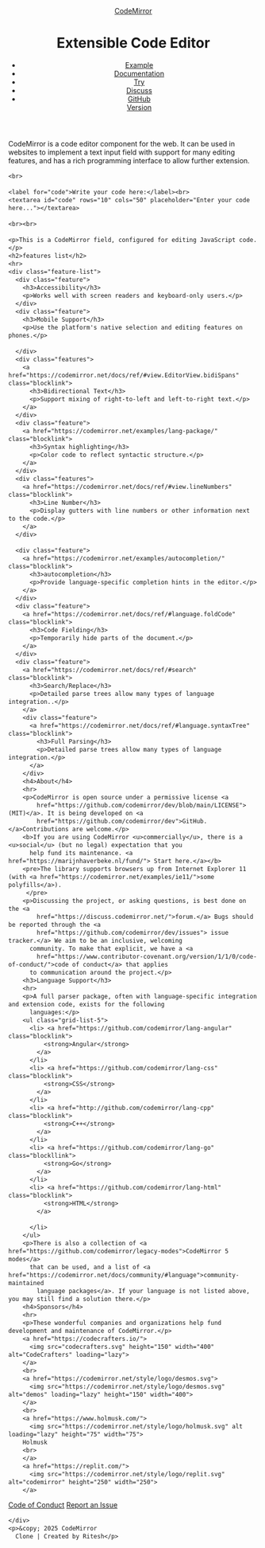 <!DOCTYPE html>
<html lang="en">
<head>
  <meta charset="UTF-8" />
  <meta name="viewport" content="width=device-width, initial-scale=1.0" />
  <title>CodeMirror Example</title>
  <!-- Link to CodeMirror CSS (optional if you're using CodeMirror) -->
  <link rel="stylesheet" href="/style.css">
</head>
<!-- <link rel="stylesheet" href="style.css"> -->
<body>

  <header>
    <div>
      <a class="logo" href="./">CodeMirror</a>
      <h1>Extensible Code Editor</h1>
      <!-- <h2>Examples</h2> -->
    </div>
    <ul>
      <li><a href="#">Example</a></li>
      <li><a href="#">Documentation</a></li>
      <li><a href="#">Try</a></li>
      <li><a href="#">Discuss</a></li>
      <li><a href="#">GitHub</a></li>
      <!-- <li><a href="#">Version 5</a></li> -->
      <a href="https://codemirror.net/5/">Version</a>
    </ul>
  </header>

  <main>
    <p>
      CodeMirror is a code editor component for the web. It can be used in websites to implement a text input
      field with support for many editing features, and has a rich programming interface to allow further
      extension.
    </p>

    <br>

    <label for="code">Write your code here:</label><br>
    <textarea id="code" rows="10" cols="50" placeholder="Enter your code here..."></textarea>

    <br><br>

    <p>This is a CodeMirror field, configured for editing JavaScript code.</p>
    <h2>features list</h2>
    <hr>
    <div class="feature-list">
      <div class="feature">
        <h3>Accessibility</h3>
        <p>Works well with screen readers and keyboard-only users.</p>
      </div>
      <div class="feature">
        <h3>Mobile Support</h3>
        <p>Use the platform's native selection and editing features on phones.</p>

      </div>
      <div class="features">
        <a href="https://codemirror.net/docs/ref/#view.EditorView.bidiSpans" class="blocklink">
          <h3>Bidirectional Text</h3>
          <p>Support mixing of right-to-left and left-to-right text.</p>
        </a>
      </div>
      <div class="feature">
        <a href="https://codemirror.net/examples/lang-package/" class="blocklink">
          <h3>Syntax highlighting</h3>
          <p>Color code to reflect syntactic structure.</p>
        </a>
      </div>
      <div class="features">
        <a href="https://codemirror.net/docs/ref/#view.lineNumbers" class="blocklink">
          <h3>Line Number</h3>
          <p>Display gutters with line numbers or other information next to the code.</p>
        </a>
      </div>

      <div class="feature">
        <a href="https://codemirror.net/examples/autocompletion/" class="blocklink">
          <h3>autocompletion</h3>
          <p>Provide language-specific completion hints in the editor.</p>
        </a>
      </div>
      <div class="feature">
        <a href="https://codemirror.net/docs/ref/#language.foldCode" class="blocklink">
          <h3>Code Fielding</h3>
          <p>Temporarily hide parts of the document.</p>
        </a>
      </div>
      <div class="feature">
        <a href="https://codemirror.net/docs/ref/#search" class="blocklink">
          <h3>Search/Replace</h3>
          <p>Detailed parse trees allow many types of language integration..</p>
        </a>
        <div class="feature">
          <a href="https://codemirror.net/docs/ref/#language.syntaxTree" class="blocklink">
            <h3>Full Parsing</h3>
            <p>Detailed parse trees allow many types of language integration.</p>
          </a>
        </div>
        <h4>About</h4>
        <hr>
        <p>CodeMirror is open source under a permissive license <a
            href="https://github.com/codemirror/dev/blob/main/LICENSE">(MIT)</a>. It is being developed on <a
            href="https://github.com/codemirror/dev">GitHub.</a>Contributions are welcome.</p>
        <b>If you are using CodeMirror <u>commercially</u>, there is a <u>social</u> (but no legal) expectation that you
          help fund its maintenance. <a href="https://marijnhaverbeke.nl/fund/"> Start here.</a></b>
        <pre>The library supports browsers up from Internet Explorer 11 (with <a href="https://codemirror.net/examples/ie11/">some polyfills</a>).
         </pre>
        <p>Discussing the project, or asking questions, is best done on the <a
            href="https://discuss.codemirror.net/">forum.</a> Bugs should be reported through the <a
            href="https://github.com/codemirror/dev/issues"> issue tracker.</a> We aim to be an inclusive, welcoming
          community. To make that explicit, we have a <a
            href="https://www.contributor-covenant.org/version/1/1/0/code-of-conduct/">code of conduct</a> that applies
          to communication around the project.</p>
        <h3>Language Support</h3>
        <hr>
        <p>A full parser package, often with language-specific integration and extension code, exists for the following
          languages:</p>
        <ul class="grid-list-5">
          <li> <a href="https://github.com/codemirror/lang-angular" class="blocklink">
              <strong>Angular</strong>
            </a>
          </li>
          <li> <a href="https://github.com/codemirror/lang-css" class="blocklink">
              <strong>CSS</strong>
            </a>
          </li>
          <li> <a href="http://github.com/codemirror/lang-cpp" class="blocklink">
              <strong>C++</strong>
            </a>
          </li>
          <li> <a href="https://github.com/codemirror/lang-go" class="blockllink">
              <strong>Go</strong>
            </a>
          </li>
          <li> <a href="https://github.com/codemirror/lang-html" class="blocklink">
              <strong>HTML</strong>
            </a>

          </li>
        </ul>
        <p>There is also a collection of <a href="https://github.com/codemirror/legacy-modes">CodeMirror 5 modes</a>
          that can be used, and a list of <a href="https://codemirror.net/docs/community/#language">community-maintained
            language packages</a>. If your language is not listed above, you may still find a solution there.</p>
        <h4>Sponsors</h4>
        <hr>
        <p>These wonderful companies and organizations help fund development and maintenance of CodeMirror.</p>
        <a href="https://codecrafters.io/">
          <img src="codecrafters.svg" height="150" width="400" alt="CodeCrafters" loading="lazy">
        </a>
        <br>
        <a href="https://codemirror.net/style/logo/desmos.svg">
          <img src="https://codemirror.net/style/logo/desmos.svg" alt="demos" loading="lazy" height="150" width="400">
        </a>
        <br>
        <a href="https://www.holmusk.com/">
          <img src="https://codemirror.net/style/logo/holmusk.svg" alt loading="lazy" height="75" width="75"> 
        Holmusk
        <br>
        </a>
        <a href="https://replit.com/">
          <img src="https://codemirror.net/style/logo/replit.svg" alt="codemirror" height="250" width="250">
        </a>
  </main>


  <footer>
    <div>
    <a href="https://www.contributor-covenant.org/version/1/1/0/code-of-conduct/">Code of Conduct</a>
    <a href="https://github.com/codemirror/dev/issues">Report an Issue</a>

    </div>
    <p>&copy; 2025 CodeMirror
      Clone | Created by Ritesh</p>
  </footer>

  <!-- JavaScript (optional external script) -->
  <script src="js/script.js"></script>
</body>
</html>
